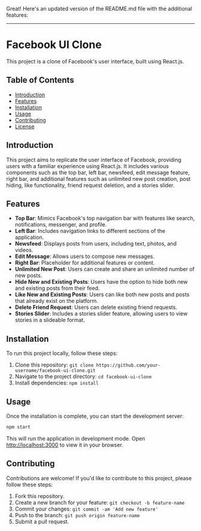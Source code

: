 Great! Here's an updated version of the README.md file with the additional features:

---

# Facebook UI Clone

This project is a clone of Facebook's user interface, built using React.js.

## Table of Contents
- [Introduction](#introduction)
- [Features](#features)
- [Installation](#installation)
- [Usage](#usage)
- [Contributing](#contributing)
- [License](#license)

## Introduction
This project aims to replicate the user interface of Facebook, providing users with a familiar experience using React.js. It includes various components such as the top bar, left bar, newsfeed, edit message feature, right bar, and additional features such as unlimited new post creation, post hiding, like functionality, friend request deletion, and a stories slider.

## Features
- **Top Bar**: Mimics Facebook's top navigation bar with features like search, notifications, messenger, and profile.
- **Left Bar**: Includes navigation links to different sections of the application.
- **Newsfeed**: Displays posts from users, including text, photos, and videos.
- **Edit Message**: Allows users to compose new messages.
- **Right Bar**: Placeholder for additional features or content.
- **Unlimited New Post**: Users can create and share an unlimited number of new posts.
- **Hide New and Existing Posts**: Users have the option to hide both new and existing posts from their feed.
- **Like New and Existing Posts**: Users can like both new posts and posts that already exist on the platform.
- **Delete Friend Request**: Users can delete existing friend requests.
- **Stories Slider**: Includes a stories slider feature, allowing users to view stories in a slideable format.

## Installation
To run this project locally, follow these steps:

1. Clone this repository: `git clone https://github.com/your-username/facebook-ui-clone.git`
2. Navigate to the project directory: `cd facebook-ui-clone`
3. Install dependencies: `npm install`

## Usage
Once the installation is complete, you can start the development server:

```bash
npm start
```

This will run the application in development mode. Open [http://localhost:3000](http://localhost:3000) to view it in your browser.

## Contributing
Contributions are welcome! If you'd like to contribute to this project, please follow these steps:

1. Fork this repository.
2. Create a new branch for your feature: `git checkout -b feature-name`
3. Commit your changes: `git commit -am 'Add new feature'`
4. Push to the branch: `git push origin feature-name`
5. Submit a pull request.
